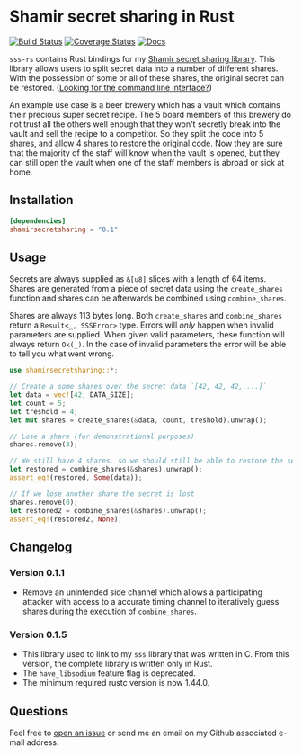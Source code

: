 # Shamir secret sharing in Rust

[![Build Status](https://travis-ci.org/dsprenkels/sss-rs.svg?branch=master)](https://travis-ci.org/dsprenkels/sss-rs)
[![Coverage Status](https://coveralls.io/repos/github/dsprenkels/sss-rs/badge.svg?branch=master)](https://coveralls.io/github/dsprenkels/sss-rs?branch=master)
[![Docs](https://docs.rs/shamirsecretsharing/badge.svg)](https://docs.rs/shamirsecretsharing)

`sss-rs` contains Rust bindings for my [Shamir secret sharing library][sss].
This library allows users to split secret data into a number of different
shares. With the possession of some or all of these shares, the original secret
can be restored. ([Looking for the command line interface?][cli])

An example use case is a beer brewery which has a vault which contains their
precious super secret recipe. The 5 board members of this brewery do not trust
all the others well enough that they won't secretly break into the vault and
sell the recipe to a competitor. So they split the code into 5 shares, and
allow 4 shares to restore the original code. Now they are sure that the
majority of the staff will know when the vault is opened, but they can still
open the vault when one of the staff members is abroad or sick at home.

## Installation

```toml
[dependencies]
shamirsecretsharing = "0.1"
```

## Usage

Secrets are always supplied as `&[u8]` slices with a length of 64 items. Shares
are generated from a piece of secret data using the `create_shares` function and
shares can be afterwards be combined using `combine_shares`.

Shares are always 113 bytes long. Both `create_shares` and `combine_shares`
return a `Result<_, SSSError>` type. Errors will _only_ happen when invalid
parameters are supplied. When given valid parameters, these function will always
return `Ok(_)`. In the case of invalid parameters the error will be able to tell
you what went wrong.

```rust
use shamirsecretsharing::*;

// Create a some shares over the secret data `[42, 42, 42, ...]`
let data = vec![42; DATA_SIZE];
let count = 5;
let treshold = 4;
let mut shares = create_shares(&data, count, treshold).unwrap();

// Lose a share (for demonstrational purposes)
shares.remove(3);

// We still have 4 shares, so we should still be able to restore the secret
let restored = combine_shares(&shares).unwrap();
assert_eq!(restored, Some(data));

// If we lose another share the secret is lost
shares.remove(0);
let restored2 = combine_shares(&shares).unwrap();
assert_eq!(restored2, None);
```

## Changelog

### Version 0.1.1

- Remove an unintended side channel which allows a participating attacker with
  access to a accurate timing channel to iteratively guess shares during the
  execution of `combine_shares`.

### Version 0.1.5

- This library used to link to my `sss` library that was written in C.  From
  this version, the complete library is written only in Rust.
- The `have_libsodium` feature flag is deprecated.
- The minimum required rustc version is now 1.44.0.

## Questions

Feel free to [open an issue](https://github.com/dsprenkels/sss-rs/issues/new)
or send me an email on my Github associated e-mail address.


[sss]: https://github.com/dsprenkels/sss
[cli]: https://github.com/dsprenkels/sss-cli
